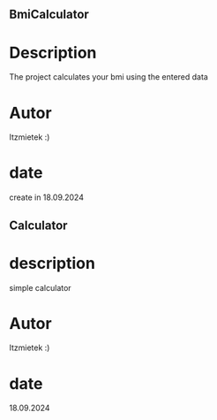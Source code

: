 ## BmiCalculator

# Description
The project calculates your bmi using the entered data

# Autor
Itzmietek :)

# date
create in 18.09.2024 





  
## Calculator

# description
simple calculator

# Autor
Itzmietek :)

# date
18.09.2024
